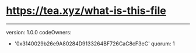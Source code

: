 # https://tea.xyz/what-is-this-file
---
version: 1.0.0
codeOwners:
  - '0x3140029b26e9A80284D9133264BF726CaC8cF3eC'
quorum: 1
